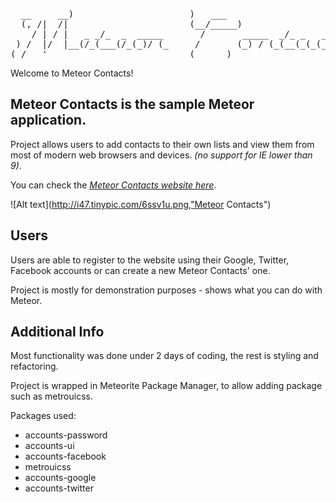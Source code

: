 
<pre>
  __     __)                      )   ___                          
  (, /|  /|                       (__/_____)                        
    / | / |   _ _/_  _  _____       /       _____  _/_ _   _ _/_ _  
 ) /  |/  |__(/_(___(/_(_)/ (_     /       (_) / (_(__(_(_(__(__/_)_
(_/   '                           (______)                          
</pre>

Welcome to Meteor Contacts!

Meteor Contacts is the sample Meteor application.
-------------------------------------------------
Project allows users to add contacts to their own lists and
view them from most of modern web browsers and devices.
_(no support for IE lower than 9)_.

You can check the _[Meteor Contacts website here](http://meteor-contacts.meteor.com/)_. 

![Alt text](http://i47.tinypic.com/6ssv1u.png,"Meteor Contacts")

Users 
-----
Users are able to register to the website using their 
Google, Twitter, Facebook accounts or can create a new
Meteor Contacts' one.


Project is mostly for demonstration purposes - shows
what you can do with Meteor.

Additional Info
---------------
Most functionality was done under 2 days of coding, the rest 
is styling and refactoring.

Project is wrapped in Meteorite Package Manager, to allow 
adding package such as metrouicss.

Packages used:
<!--less router preserve-inputs-->
* accounts-password
* accounts-ui
* accounts-facebook
* metrouicss
* accounts-google
* accounts-twitter

